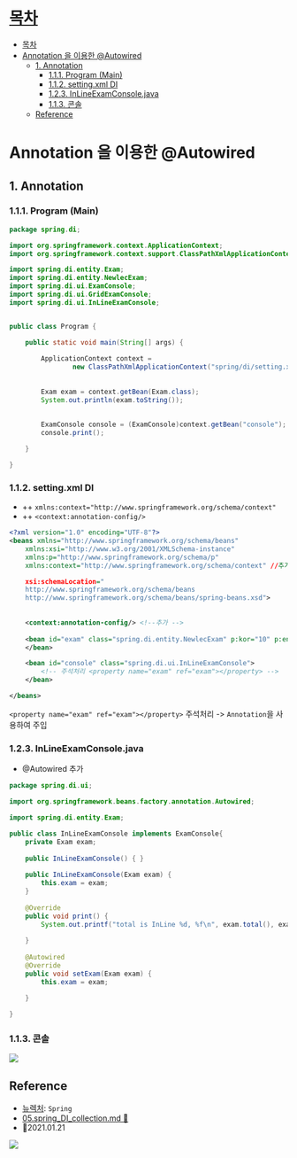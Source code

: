 # [목차](#목차)
- [목차](#목차)
- [Annotation 을 이용한 @Autowired](#annotation-을-이용한-autowired)
	- [1. Annotation](#1-annotation)
		- [1.1.1. Program (Main)](#111-program-main)
		- [1.1.2. setting.xml DI](#112-settingxml-di)
		- [1.2.3. InLineExamConsole.java](#123-inlineexamconsolejava)
		- [1.1.3. 콘솔](#113-콘솔)
	- [Reference](#reference)

# Annotation 을 이용한 @Autowired

## 1. Annotation

### 1.1.1. Program (Main)
```java
package spring.di;

import org.springframework.context.ApplicationContext;
import org.springframework.context.support.ClassPathXmlApplicationContext;

import spring.di.entity.Exam;
import spring.di.entity.NewlecExam;
import spring.di.ui.ExamConsole;
import spring.di.ui.GridExamConsole;
import spring.di.ui.InLineExamConsole;


public class Program {

	public static void main(String[] args) {
		
		ApplicationContext context = 
				new ClassPathXmlApplicationContext("spring/di/setting.xml");
		
		
		Exam exam = context.getBean(Exam.class);
		System.out.println(exam.toString());
		
		
		ExamConsole console = (ExamConsole)context.getBean("console");
		console.print();

	}

}
```
### 1.1.2. setting.xml DI

- ++ `xmlns:context="http://www.springframework.org/schema/context"` 
- ++ `<context:annotation-config/>`

```xml
<?xml version="1.0" encoding="UTF-8"?>
<beans xmlns="http://www.springframework.org/schema/beans"
	xmlns:xsi="http://www.w3.org/2001/XMLSchema-instance"
	xmlns:p="http://www.springframework.org/schema/p"
    xmlns:context="http://www.springframework.org/schema/context" //추가

	xsi:schemaLocation="
    http://www.springframework.org/schema/beans 
    http://www.springframework.org/schema/beans/spring-beans.xsd">
	
   
    <context:annotation-config/> <!--추가 --> 
	
    <bean id="exam" class="spring.di.entity.NewlecExam" p:kor="10" p:eng="20" p:math="30" p:com="40">
    </bean>

	<bean id="console" class="spring.di.ui.InLineExamConsole">
		<!-- 주석처리 <property name="exam" ref="exam"></property> -->
	</bean>

</beans>
```

`<property name="exam" ref="exam"></property>` 주석처리 -> `Annotation`을 사용하여 주입

### 1.2.3. InLineExamConsole.java
- @Autowired 추가
```java
package spring.di.ui;

import org.springframework.beans.factory.annotation.Autowired;

import spring.di.entity.Exam;

public class InLineExamConsole implements ExamConsole{
	private Exam exam;
	
	public InLineExamConsole() { }
	
	public InLineExamConsole(Exam exam) {
		this.exam = exam;
	}
	
	@Override
	public void print() {
		System.out.printf("total is InLine %d, %f\n", exam.total(), exam.avg());
		
	}
	
	@Autowired
	@Override
	public void setExam(Exam exam) {
		this.exam = exam;
		
	}

}
```

### 1.1.3. 콘솔


![](https://images.velog.io/images/withcolinsong/post/ea11fd6a-3a0f-445b-b406-7c26db4785ff/image.png)


## Reference
- [뉴렉처](https://www.youtube.com): `Spring`
- [05.spring_DI_collection.md 📁](05.spring_DI_collection.md)
- 🎈2021.01.21

![](https://images.velog.io/images/withcolinsong/post/8dc5159f-5174-49f0-8cca-748d6cd38345/image.png)

